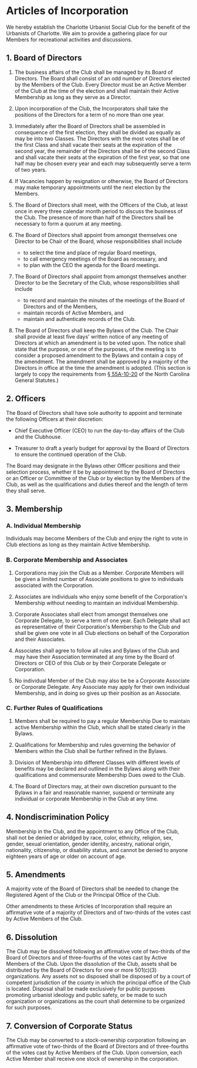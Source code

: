 # Articles of Incorporation

We hereby establish the Charlotte Urbanist Social Club for the benefit of the Urbanists of Charlotte.
We aim to provide a gathering place for our Members
for recreational activities and discussions.

## 1. Board of Directors

1. The business affairs of the Club shall be managed by its Board of Directors.
The Board shall consist of an odd number of Directors elected by the Members of the Club.
Every Director must be an Active Member of the Club at the time of the election and shall maintain their Active Membership as long as they serve as a Director.

1. Upon incorporation of the Club, the Incorporators shall take the positions of the Directors for a term of no more than one year.

1. Immediately after the Board of Directors shall be assembled in consequence of the first election, they shall be divided as equally as may be into two Classes.
The Directors with the most votes shall be of the first Class and shall vacate their seats at the expiration of the second year,
the remainder of the Directors shall be of the second Class and shall vacate their seats at the expiration of the first year,
so that one half may be chosen every year and each may subsequently serve a term of two years.

1. If Vacancies happen by resignation or otherwise, the Board of Directors may make temporary appointments until the next election by the Members.

1. The Board of Directors shall meet, with the Officers of the Club, at least once in every three calendar month period to discuss the business of the Club.
The presence of more than half of the Directors shall be necessary to form a quorum at any meeting.

1. The Board of Directors shall appoint from amongst themselves one Director to be Chair of the Board, whose responsibilities shall include
    * to select the time and place of regular Board meetings,
    * to call emergency meetings of the Board as necessary,
      and
    * to plan with the CEO the agenda for the Board meetings.

1. The Board of Directors shall appoint from amongst themselves another Director to be the Secretary of the Club, whose responsibilities shall include
    * to record and maintain the minutes of the meetings of the Board of Directors and of the Members,
    * maintain records of Active Members,
      and
    * maintain and authenticate records of the Club.

1. The Board of Directors shall keep the Bylaws of the Club.
The Chair shall provide at least five days' written notice of any meeting of Directors at which an amendment is to be voted upon.
The notice shall state that the purpose, or one of the purposes, of the meeting is to consider a proposed amendment to the Bylaws and contain a copy of the amendment.
The amendment shall be approved by a majority of the Directors in office at the time the amendment is adopted.
(This section is largely to copy the requirements from [§ 55A-10-20](https://www.ncleg.net/enactedlegislation/statutes/html/bychapter/chapter_55a.html) of the North Carolina General Statutes.)

## 2. Officers

The Board of Directors shall have sole authority to appoint and terminate the following Officers at their discretion:

* Chief Executive Officer (CEO) to run the day-to-day affairs of the Club and the Clubhouse.

* Treasurer to draft a yearly budget for approval by the Board of Directors to ensure the continued operation of the Club.

The Board may designate in the Bylaws other Officer positions and their selection process,
whether it be by appointment by the Board of Directors or an Officer or Committee of the Club or by election by the Members of the Club,
as well as the qualifications and duties thereof
and the length of term they shall serve.

## 3. Membership

### A. Individual Membership

Individuals may become Members of the Club and enjoy the right to vote in Club elections as long as they maintain Active Membership.

### B. Corporate Membership and Associates

1. Corporations may join the Club as a Member.
Corporate Members will be given a limited number of Associate positions to give to individuals associated with the Corporation.

1. Associates are individuals who enjoy some benefit of the Corporation's Membership without needing to maintain an individual Membership.

1. Corporate Associates shall elect from amongst themselves one Corporate Delegate, to serve a term of one year.
Each Delegate shall act as representative of their Corporation's Membership to the Club and shall be given one vote in all Club elections on behalf of the Corporation and their Associates.

1. Associates shall agree to follow all rules and Bylaws of the Club
and may have their Association terminated at any time
by the Board of Directors or CEO of this Club or by their Corporate Delegate or Corporation.

1. No individual Member of the Club may also be be a Corporate Associate or Corporate Delegate.
Any Associate may apply for their own individual Membership, and in doing so gives up their position as an Associate.

### C. Further Rules of Qualifications

1. Members shall be required to pay a regular Membership Due to maintain active Membership within the Club, which shall be stated clearly in the Bylaws.

1. Qualifications for Membership and rules governing the behavior of Members within the Club shall be further refined in the Bylaws.

1. Division of Membership into different Classes with different levels of benefits may be declared and outlined in the Bylaws along with their qualifications and commensurate Membership Dues owed to the Club.

1. The Board of Directors may, at their own discretion pursuant to the Bylaws in a fair and reasonable manner, suspend or terminate any individual or corporate Membership in the Club at any time.

## 4. Nondiscrimination Policy

Membership in the Club, and the appointment to any Office of the Club, shall not be denied or abridged by race, color, ethnicity, religion, sex, gender, sexual orientation, gender identity, ancestry, national origin, nationality, citizenship, or disability status, and cannot be denied to anyone eighteen years of age or older on account of age.

## 5. Amendments

A majority vote of the Board of Directors shall be needed to change the Registered Agent of the Club or the Principal Office of the Club.

Other amendments to these Articles of Incorporation shall require an affirmative vote of a majority of Directors and of two-thirds of the votes cast by Active Members of the Club.

## 6. Dissolution

The Club may be dissolved following an affirmative vote of two-thirds of the Board of Directors and of three-fourths of the votes cast by Active Members of the Club.
Upon the dissolution of the Club, assets shall be distributed by the Board of Directors for one or more 501(c)(3) organizations.
Any assets not so disposed shall be disposed of by a court of competent jurisdiction of the county in which the principal office of the Club is located.
Disposal shall be made exclusively for public purposes promoting urbanist ideology and public safety, or be made to such organization or organizations as the court shall determine to be organized for such purposes.

## 7. Conversion of Corporate Status

The Club may be converted to a stock-ownership corporation following an affirmative vote of two-thirds of the Board of Directors and of three-fourths of the votes cast by Active Members of the Club.
Upon conversion, each Active Member shall receive one stock of ownership in the corporation.
